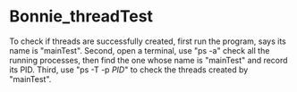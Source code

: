 # Bonnie_threadTest

To check if threads are successfully created, first run the program,  says its name is "mainTest". Second, open a terminal, use "ps -a" check all the running processes, then find the one whose name is "mainTest" and record its PID. Third, use "ps -T -p $PID$" to check the threads created by "mainTest".
